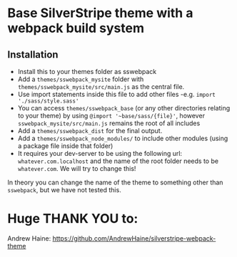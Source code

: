 # Base SilverStripe theme with a webpack build system

## Installation

 - Install this to your themes folder as sswebpack
 - Add a `themes/sswebpack_mysite` folder with  `themes/sswebpack_mysite/src/main.js` as the central file.
 - Use import statements inside this file to add other files -e.g. `import './sass/style.sass'`
 - You can access `themes/sswebpack_base` (or any other directories relating to your theme) by using `@import '~base/sass/{file}'`, however `sswebpack_mysite/src/main.js` remains the root of all includes
 - Add a `themes/sswebpack_dist` for the final output.
 - Add a `themes/sswebpack_node_modules/` to include other modules (using a package file inside that folder)
 - It requires your dev-server to be using the following url: `whatever.com.localhost` and the name of the root folder needs to be `whatever.com`.  We will try to change this!

In theory you can change the name of the theme to something other than `sswebpack`, but we have not tested this.


# Huge THANK YOU to:

Andrew Haine:
https://github.com/AndrewHaine/silverstripe-webpack-theme

